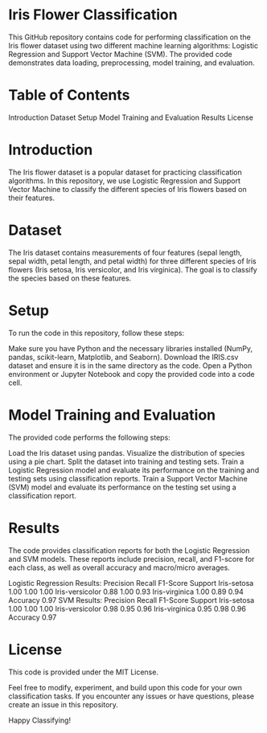 # Iris Flower Classification

This GitHub repository contains code for performing classification on the Iris flower dataset using two different machine learning algorithms: Logistic Regression and Support Vector Machine (SVM). The provided code demonstrates data loading, preprocessing, model training, and evaluation.

# Table of Contents
Introduction
Dataset
Setup
Model Training and Evaluation
Results
License
# Introduction
The Iris flower dataset is a popular dataset for practicing classification algorithms. In this repository, we use Logistic Regression and Support Vector Machine to classify the different species of Iris flowers based on their features.

# Dataset
The Iris dataset contains measurements of four features (sepal length, sepal width, petal length, and petal width) for three different species of Iris flowers (Iris setosa, Iris versicolor, and Iris virginica). The goal is to classify the species based on these features.

# Setup
To run the code in this repository, follow these steps:

Make sure you have Python and the necessary libraries installed (NumPy, pandas, scikit-learn, Matplotlib, and Seaborn).
Download the IRIS.csv dataset and ensure it is in the same directory as the code.
Open a Python environment or Jupyter Notebook and copy the provided code into a code cell.
# Model Training and Evaluation
The provided code performs the following steps:

Load the Iris dataset using pandas.
Visualize the distribution of species using a pie chart.
Split the dataset into training and testing sets.
Train a Logistic Regression model and evaluate its performance on the training and testing sets using classification reports.
Train a Support Vector Machine (SVM) model and evaluate its performance on the testing set using a classification report.
# Results
The code provides classification reports for both the Logistic Regression and SVM models. These reports include precision, recall, and F1-score for each class, as well as overall accuracy and macro/micro averages.

Logistic Regression Results:
Precision	Recall	F1-Score	Support
Iris-setosa	1.00	1.00	1.00
Iris-versicolor	0.88	1.00	0.93
Iris-virginica	1.00	0.89	0.94
Accuracy			0.97
SVM Results:
Precision	Recall	F1-Score	Support
Iris-setosa	1.00	1.00	1.00
Iris-versicolor	0.98	0.95	0.96
Iris-virginica	0.95	0.98	0.96
Accuracy			0.97
# License
This code is provided under the MIT License.

Feel free to modify, experiment, and build upon this code for your own classification tasks. If you encounter any issues or have questions, please create an issue in this repository.

Happy Classifying!